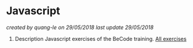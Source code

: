 # Javascript
*created by quang-le on 29/05/2018*
*last update 29/05/2018*

1. Description
Javascript exercises of the BeCode training. [All exercises](https://github.com/becodeorg/lovelace-2/tree/master/Parcours/05-JavaScript)
